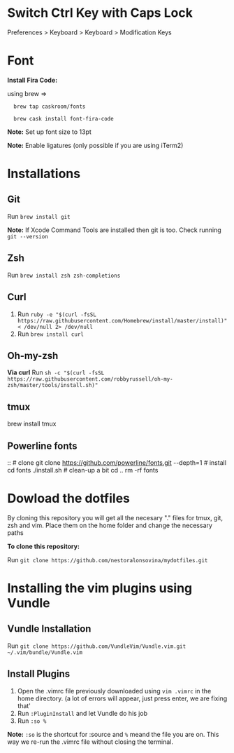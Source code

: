# Switch Ctrl Key with Caps Lock
Preferences > Keyboard > Keyboard > Modification Keys

# Font
**Install Fira Code:**

using brew => 

      brew tap caskroom/fonts

      brew cask install font-fira-code

**Note:** Set up font size to 13pt

**Note:** Enable ligatures (only possible if you are using iTerm2)

# Installations

## Git
Run `brew install git`

**Note:** If Xcode Command Tools are installed then git is too. Check running `git --version`
## Zsh
Run `brew install zsh zsh-completions`
## Curl
1. Run `ruby -e "$(curl -fsSL https://raw.githubusercontent.com/Homebrew/install/master/install)" < /dev/null 2> /dev/null`
2. Run `brew install curl`
## Oh-my-zsh
**Via curl**
Run `sh -c "$(curl -fsSL https://raw.githubusercontent.com/robbyrussell/oh-my-zsh/master/tools/install.sh)"`
## tmux

brew install tmux

## Powerline fonts

::
    # clone
        git clone https://github.com/powerline/fonts.git --depth=1
    # install
        cd fonts
        ./install.sh
    # clean-up a bit
        cd ..
        rm -rf fonts
        
# Dowload the dotfiles
By cloning this repository you will get all the necesary "." files for tmux, git, zsh and vim. Place them on the home folder and change the necessary paths

**To clone this repository:**

Run `git clone https://github.com/nestoralonsovina/mydotfiles.git`

# Installing the vim plugins using Vundle

## Vundle Installation

Run `git clone https://github.com/VundleVim/Vundle.vim.git ~/.vim/bundle/Vundle.vim`

## Install Plugins
1. Open the .vimrc file previously downloaded using `vim .vimrc` in the home directory. (a lot of errors will appear, just press enter, we are fixing that'
2. Run `:PluginInstall` and let Vundle do his job
3. Run `:so %`

**Note:** `:so` is the shortcut for :source and `%` meand the file you are on. This way we re-run the .vimrc file without closing the terminal.







